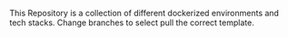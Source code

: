 This Repository is a collection of different dockerized environments and tech stacks.
Change branches to select pull the correct template.
